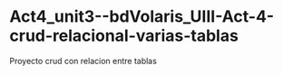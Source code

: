 # Act4_unit3--bdVolaris_UIII-Act-4-crud-relacional-varias-tablas
Proyecto crud con relacion entre tablas
